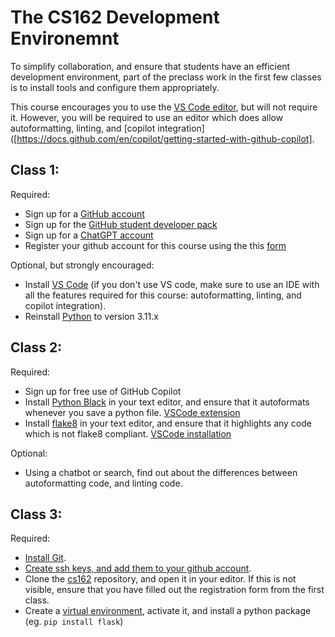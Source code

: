 # The CS162 Development Environemnt
To simplify collaboration, and ensure that students have an efficient development environment, part of the preclass work in the 
first few classes is to install tools and configure them appropriately.

This course encourages you to use the [VS Code editor](https://code.visualstudio.com/), but will not require it. However, you will be required to use an
editor which does allow autoformatting, linting, and [copilot integration]([https://docs.github.com/en/copilot/getting-started-with-github-copilot]. 


## Class 1:

Required:
- Sign up for a [GitHub account](https://github.com/)
- Sign up for the [GitHub student developer pack](https://education.github.com/pack)
- Sign up for a [ChatGPT account](https://chat.openai.com/)
- Register your github account for this course using the this [form](https://forms.gle/bycmVGgUmMDotEvZA)
  
Optional, but strongly encouraged:
- Install [VS Code](https://code.visualstudio.com/download) (if you don't use VS code, make sure to use an IDE with all the features required for this course: autoformatting, linting, and copilot integration).
- Reinstall [Python](https://www.python.org/downloads/) to version 3.11.x

## Class 2:
Required:
- Sign up for free use of GitHub Copilot
- Install [Python Black](https://black.readthedocs.io/en/stable/) in your text editor, and ensure that it autoformats whenever you save a python file. [VSCode extension](https://marketplace.visualstudio.com/items?itemName=ms-python.black-formatter)
- Install [flake8](https://flake8.pycqa.org/en/latest/) in your text editor, and ensure that it highlights any code which is not flake8 compliant. [VSCode installation](https://courses.cs.washington.edu/courses/cse160/20au/computing/setup.html#setup-linter-flake8)

Optional:
- Using a chatbot or search, find out about the differences between autoformatting code, and linting code. 

## Class 3:
Required:
- [Install Git](https://www.atlassian.com/git/tutorials/install-git).
- [Create ssh keys, and  add them to your github account](https://docs.github.com/en/authentication/connecting-to-github-with-ssh).
- Clone the [cs162](https://github.com/minerva-university/cs162) repository, and open it in your editor. If this is not visible, ensure that you have filled out the registration form from the first class.
- Create a [virtual environment](https://realpython.com/python-virtual-environments-a-primer/), activate it, and install a python package (eg. `pip install flask`)
